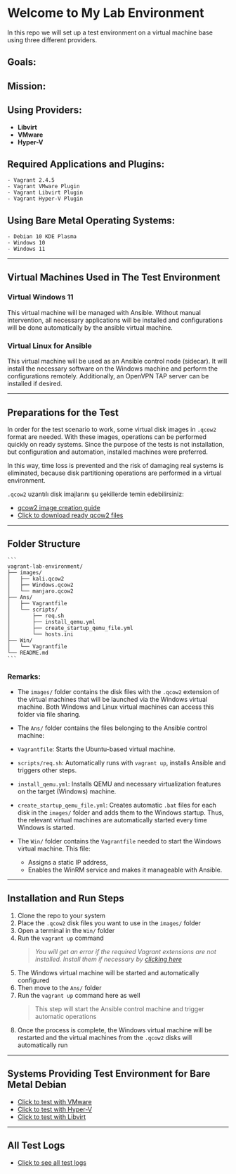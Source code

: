 # Welcome to My Lab Environment

In this repo we will set up a test environment on a virtual machine base using three different providers.

## Goals:



## Mission:


## Using Providers:
  - **Libvirt**
  - **VMware**
  - **Hyper-V**

## Required Applications and Plugins:
    - Vagrant 2.4.5  
    - Vagrant VMware Plugin  
    - Vagrant Libvirt Plugin  
    - Vagrant Hyper-V Plugin  

## Using Bare Metal Operating Systems:
    - Debian 10 KDE Plasma  
    - Windows 10  
    - Windows 11  

---

## Virtual Machines Used in The Test Environment

###  Virtual Windows 11  
  This virtual machine will be managed with Ansible. Without manual intervention, all necessary applications will be installed and configurations will be done automatically by the ansible virtual machine.

###  Virtual Linux for Ansible  
  This virtual machine will be used as an Ansible control node (sidecar). It will install the necessary software on the Windows machine and perform the configurations remotely. Additionally, an OpenVPN TAP server can be installed if desired.

---

## Preparations for the Test
  In order for the test scenario to work, some virtual disk images in `.qcow2` format are needed. With these images, operations can be performed quickly on ready systems. Since the purpose of the tests is not installation, but configuration and automation, installed machines were preferred.

  In this way, time loss is prevented and the risk of damaging real systems is eliminated, because disk partitioning operations are performed in a virtual environment.

`.qcow2` uzantılı disk imajlarını şu şekillerde temin edebilirsiniz:

   - [qcow2 image creation guide](#)
   - [Click to download ready qcow2 files](#)

---

##  Folder Structure

    ```
    vagrant-lab-environment/
    ├── images/
    │   ├── kali.qcow2
    │   ├── Windows.qcow2
    │   └── manjaro.qcow2
    ├── Ans/
    │   ├── Vagrantfile
    │   └── scripts/
    │       ├── req.sh
    │       ├── install_qemu.yml
    │       ├── create_startup_qemu_file.yml
    │       └── hosts.ini
    ├── Win/
    │   └── Vagrantfile
    └── README.md
    ```

### Remarks:
  - The `images/` folder contains the disk files with the `.qcow2` extension of the virtual machines that will be launched via the Windows virtual machine. Both Windows and Linux virtual machines can access this folder via file sharing.
  
  - The `Ans/` folder contains the files belonging to the Ansible control machine:
  - `Vagrantfile`: Starts the Ubuntu-based virtual machine.
  - `scripts/req.sh`: Automatically runs with `vagrant up`, installs Ansible and triggers other steps.
  - `install_qemu.yml`: Installs QEMU and necessary virtualization features on the target (Windows) machine.
  - `create_startup_qemu_file.yml`: Creates automatic `.bat` files for each disk in the `images/` folder and adds them to the Windows startup. Thus, the relevant virtual machines are automatically started every time Windows is started.
  - The `Win/` folder contains the `Vagrantfile` needed to start the Windows virtual machine. This file:
     - Assigns a static IP address,
     - Enables the WinRM service and makes it manageable with Ansible.

  ---

## Installation and Run Steps

  1. Clone the repo to your system
  2. Place the `.qcow2` disk files you want to use in the `images/` folder
  3. Open a terminal in the `Win/` folder
  4. Run the `vagrant up` command
     > *You will get an error if the required Vagrant extensions are not installed. Install them if necessary by [clicking here](#)*
  5. The Windows virtual machine will be started and automatically configured
  6. Then move to the `Ans/` folder
  7. Run the `vagrant up` command here as well
     > This step will start the Ansible control machine and trigger automatic operations
  8. Once the process is complete, the Windows virtual machine will be restarted and the virtual machines from the `.qcow2` disks will automatically run

---
## Systems Providing Test Environment for Bare Metal Debian

  - [Click to test with VMware](https://github.com/ReqwerT/labenv/tree/main/vmware)
  - [Click to test with Hyper-V](https://github.com/ReqwerT/labenv/tree/main/hyperv)
  - [Click to test with Libvirt](https://github.com/ReqwerT/labenv/tree/main/libvirt)

---
## All Test Logs
  - [Click to see all test logs](https://github.com/ReqwerT/labenv/blob/main/tests/baremetaldebian.md)
